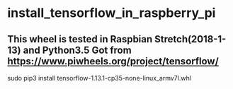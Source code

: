 # install_tensorflow_in_raspberry_pi
## This wheel is tested in Raspbian Stretch(2018-1-13) and Python3.5 Got from https://www.piwheels.org/project/tensorflow/


sudo pip3 install tensorflow-1.13.1-cp35-none-linux_armv7l.whl
